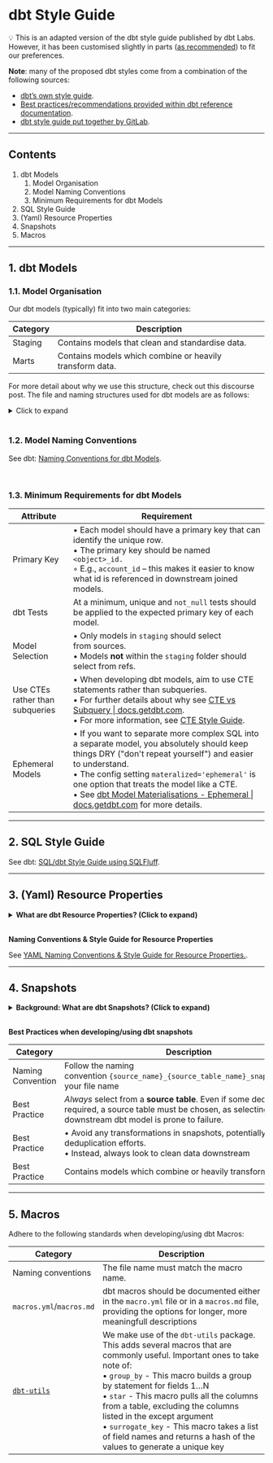 # dbt Style Guide

:bulb: This is an adapted version of the dbt style guide published by dbt Labs. However, it has been customised slightly in parts ([as recommended](https://docs.getdbt.com/guides/legacy/best-practices#use-a-style-guide-and-for-your-project)) to fit our preferences.

**Note**: many of the proposed dbt styles come from a combination of the following sources:

* [dbt’s own style guide](https://github.com/dbt-labs/corp/blob/main/dbt_style_guide.md).
* [Best practices/recommendations provided within dbt reference documentation](https://docs.getdbt.com/reference/dbt_project.yml).
* [dbt style guide put together by GitLab](https://about.gitlab.com/handbook/business-technology/data-team/platform/dbt-guide/#style-and-usage-guide).

---

## Contents

1. dbt Models
   1. Model Organisation
   2. Model Naming Conventions
   3. Minimum Requirements for dbt Models
2. SQL Style Guide
3. (Yaml) Resource Properties
4. Snapshots
5. Macros

---

## 1. dbt Models

### 1.1. Model Organisation

Our dbt models (typically) fit into two main categories:

| Category | Description                  |
| -------- | ---------------------------- |
| Staging  | Contains models that clean and standardise data. |
| Marts    | Contains models which combine or heavily transform data. |

For more detail about why we use this structure, check out this discourse post. The file and naming structures used for dbt models are as follows:

<details>

<summary>Click to expand</summary>

```bash
├── models
│   ├── marts
│   │   ├── _models.yml
│   │   └── dim_customer.sql
│   ├── staging
│   │   ├── {{ DBT_PROJECT_NAME }}
│   │   │   ├── {{ DBT_PROJECT_NAME }}__docs.md
│   │   │   ├── {{ DBT_PROJECT_NAME }}__models.yml
│   │   │   ├── {{ DBT_PROJECT_NAME }}__sources.yml
│   │   │   └── stg_{{ DATA_SRC }}__customer.sql
│   └── utilities
│       └── all_dates.sql
```

</details><br/>

### 1.2. Model Naming Conventions

See dbt: [Naming Conventions for dbt Models](dbt_style_guide_child_pages/naming_conventions_for_dbt_models.md).

<br/>

### 1.3. Minimum Requirements for dbt Models

| Attribute                       | Requirement                  |
| ------------------------------- | ---------------------------- |
| Primary Key                     | • Each model should have a primary key that can identify the unique row.<br/>• The primary key should be named `<object>_id.`<br/>◦ E.g., `account_id` – this makes it easier to know what id is referenced in downstream joined models. |
| dbt Tests                       | At a minimum, unique and `not_null` tests should be applied to the expected primary key of each model. |
| Model Selection                 | • Only models in `staging` should select from sources.<br/>• Models **not** within the `staging` folder should select from refs. |
| Use CTEs rather than subqueries | • When developing dbt models, aim to use CTE statements rather than subqueries.<br/>• For further details about why see [CTE vs Subquery \| docs.getdbt.com](https://docs.getdbt.com/terms/cte#cte-vs-subquery).<br/>• For more information, see [CTE Style Guide](https://github.com/paulf-999/styleguides_and_standards/blob/main/style_guides/cte_style_guide.md). |
| Ephemeral Models                | • If you want to separate more complex SQL into a separate model, you absolutely should keep things DRY ("don't repeat yourself") and easier to understand.<br/>• The config setting `materalized='ephemeral'` is one option that treats the model like a CTE.<br/>• See [dbt Model Materialisations - Ephemeral \| docs.getdbt.com](https://docs.getdbt.com/docs/build/materializations#ephemeral) for more details. |

---

## 2. SQL Style Guide

See dbt: [SQL/dbt Style Guide using SQLFluff](dbt_style_guide_child_pages/sql_dbt_style_guide_using_sqlfluff.md).

---

## 3. (Yaml) Resource Properties

<details>

**<summary>What are dbt Resource Properties? (Click to expand)</summary>**

Resources in your project (e.g., models, snapshots, seeds, tests etc.) can have several declared **properties.** As a rule of thumb, properties declare things *about* your project resources. For example, you can use resource **properties** to:

* Describe models, snapshots, seed files, and their columns.
* Assert "truths" about a model in the form of [tests](https://docs.getdbt.com/docs/building-a-dbt-project/tests), e.g. "this id column is unique".
* Define pointers to existing tables that contain raw data in the form of [sources](https://docs.getdbt.com/docs/building-a-dbt-project/using-sources), and assert the expected "freshness" of this raw data.

**Where can I define properties?**

In dbt, properties are declared in .yml files in the same directory as your resources. You can name these files `whatever_you_want.yml` and nest them arbitrarily deeply in subfolders within each directory. We recommend you define properties in dedicated paths alongside the resources they're describing.

</details><br/>

**Naming Conventions & Style Guide for Resource Properties**

See [YAML Naming Conventions & Style Guide for Resource Properties.](dbt_style_guide_child_pages/yaml_naming_conventions_for_resource_properties.md).

---

## 4. Snapshots

<details>

**<summary>Background: What are dbt Snapshots? (Click to expand)</summary>**

* Snapshots are a way to make point-in-time copies of source tables. dbt has [excellent documentation](https://docs.getdbt.com/docs/building-a-dbt-project/snapshots) on how snapshots work.
* Snapshot tables are created in dbt using the command dbt snapshot
* Snapshot definitions are stored in the [snapshots folder](https://gitlab.com/gitlab-data/analytics/tree/master/transform/snowflake-dbt/snapshots)
* The data source should organise snapshots to allow for easy discovery

The following is an example of how to create a snapshot table, following [dbt's recommended 'timestamp strategy](https://docs.getdbt.com/docs/building-a-dbt-project/snapshots#timestamp-strategy-recommended)':

```jinja
{% snapshot sfdc_opportunity_snapshots %}

    {{
        config(
          unique_key='id',
          strategy='timestamp',
          updated_at='<TS_field>',
        )
    }}

    SELECT *
    FROM {{ source('<db_object>') }}

{% endsnapshot %}
```

**Building Models on top of Snapshots**

Sometimes, there is a need to have a record per day rather than a record per changed record with timeframe constraints dbt_valid_from and dbt_valid_to. In this case, a technique called date spining can be used to create a model with daily snapshots.

In date spining, a snapshot model is joined to a date table based on `dbt_valid_from` and `dbt_valid_to`.

Another possibility to generate daily records is using the [dbt utility function date_spine](https://github.com/dbt-labs/dbt-utils/blob/main/macros/sql/date_spine.sql).

**Incremental Models on top of Snapshots**

Consider materialising the model incremental if you use date spining to generate daily records. This way, only new records will be added based on the snapshot_date condition.

</details><br/>

**Best Practices when developing/using dbt snapshots**

| Category | Description                  |
| -------- | ---------------------------- |
| Naming Convention | Follow the naming convention `{source_name}_{source_table_name}_snapshot.sql` for your file name |
| Best Practice     | *Always* select from a **source table**. Even if some deduplication is required, a source table must be chosen, as selecting from a downstream dbt model is prone to failure. |
| Best Practice     | • Avoid any transformations in snapshots, potentially aside from deduplication efforts.<br/>• Instead, always look to clean data downstream |
| Best Practice     | Contains models which combine or heavily transform data. |

---

## 5. Macros

Adhere to the following standards when developing/using dbt Macros:

| Category           | Description                  |
| ------------------ | ---------------------------- |
| Naming conventions | The file name must match the macro name. |
| `macros.yml`/`macros.md` | dbt macros should be documented either in the `macro.yml` file or in a `macros.md` file, providing the options for longer, more meaningfull descriptions |
| [`dbt-utils`](https://hub.getdbt.com/fishtown-analytics/dbt_utils/latest/) | We make use of the `dbt-utils` package. This adds several macros that are commonly useful. Important ones to take note of:<br/>• `group_by` - This macro builds a group by statement for fields 1…N<br/>• `star` - This macro pulls all the columns from a table, excluding the columns listed in the except argument<br/>• `surrogate_key` - This macro takes a list of field names and returns a hash of the values to generate a unique key |
